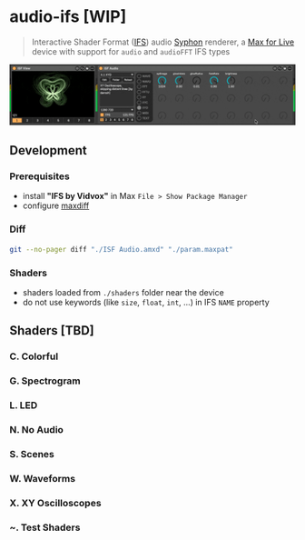 # audio-ifs [WIP]

> Interactive Shader Format ([IFS](https://www.interactiveshaderformat.com/)) audio [Syphon](https://syphon.info/) renderer, a [Max for Live](https://www.ableton.com/en/live/max-for-live/) device with support for `audio` and `audioFFT` IFS types

![](./banner.gif)
## Development

### Prerequisites

- install __"IFS by Vidvox"__ in Max `File > Show Package Manager`
- configure [maxdiff](https://github.com/Ableton/maxdevtools/tree/main/maxdiff)

### Diff

```bash
git --no-pager diff "./ISF Audio.amxd" "./param.maxpat"
```
### Shaders

- shaders loaded from `./shaders` folder near the device
- do not use keywords (like `size`, `float`, `int`, ...) in IFS `NAME` property


## Shaders [TBD]

### C. Colorful

### G. Spectrogram

### L. LED

### N. No Audio

### S. Scenes

### W. Waveforms

### X. XY Oscilloscopes

### ~. Test Shaders
